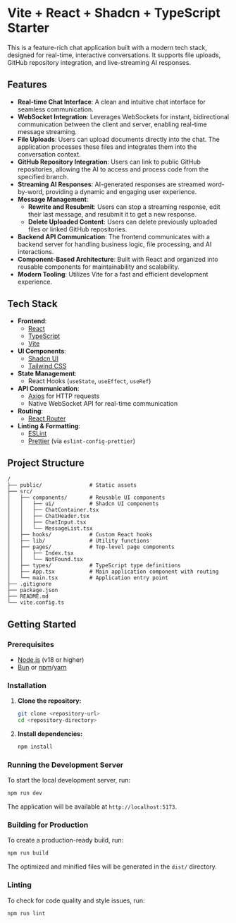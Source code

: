 # Vite + React + Shadcn + TypeScript Starter

This is a feature-rich chat application built with a modern tech stack, designed for real-time, interactive conversations. It supports file uploads, GitHub repository integration, and live-streaming AI responses.

## Features

- **Real-time Chat Interface**: A clean and intuitive chat interface for seamless communication.
- **WebSocket Integration**: Leverages WebSockets for instant, bidirectional communication between the client and server, enabling real-time message streaming.
- **File Uploads**: Users can upload documents directly into the chat. The application processes these files and integrates them into the conversation context.
- **GitHub Repository Integration**: Users can link to public GitHub repositories, allowing the AI to access and process code from the specified branch.
- **Streaming AI Responses**: AI-generated responses are streamed word-by-word, providing a dynamic and engaging user experience.
- **Message Management**:
  - **Rewrite and Resubmit**: Users can stop a streaming response, edit their last message, and resubmit it to get a new response.
  - **Delete Uploaded Content**: Users can delete previously uploaded files or linked GitHub repositories.
- **Backend API Communication**: The frontend communicates with a backend server for handling business logic, file processing, and AI interactions.
- **Component-Based Architecture**: Built with React and organized into reusable components for maintainability and scalability.
- **Modern Tooling**: Utilizes Vite for a fast and efficient development experience.

## Tech Stack

- **Frontend**:
  - [React](https://react.dev/)
  - [TypeScript](https://www.typescriptlang.org/)
  - [Vite](https://vitejs.dev/)
- **UI Components**:
  - [Shadcn UI](https://ui.shadcn.com/)
  - [Tailwind CSS](https://tailwindcss.com/)
- **State Management**:
  - React Hooks (`useState`, `useEffect`, `useRef`)
- **API Communication**:
  - [Axios](https://axios-http.com/) for HTTP requests
  - Native WebSocket API for real-time communication
- **Routing**:
  - [React Router](https://reactrouter.com/)
- **Linting & Formatting**:
  - [ESLint](https://eslint.org/)
  - [Prettier](https://prettier.io/) (via `eslint-config-prettier`)

## Project Structure

```
/
├── public/               # Static assets
├── src/
│   ├── components/       # Reusable UI components
│   │   ├── ui/           # Shadcn UI components
│   │   ├── ChatContainer.tsx
│   │   ├── ChatHeader.tsx
│   │   ├── ChatInput.tsx
│   │   └── MessageList.tsx
│   ├── hooks/            # Custom React hooks
│   ├── lib/              # Utility functions
│   ├── pages/            # Top-level page components
│   │   ├── Index.tsx
│   │   └── NotFound.tsx
│   ├── types/            # TypeScript type definitions
│   ├── App.tsx           # Main application component with routing
│   └── main.tsx          # Application entry point
├── .gitignore
├── package.json
├── README.md
└── vite.config.ts
```

## Getting Started

### Prerequisites

- [Node.js](https://nodejs.org/) (v18 or higher)
- [Bun](https://bun.sh/) or [npm](https://www.npmjs.com/)/[yarn](https://yarnpkg.com/)

### Installation

1.  **Clone the repository:**
    ```bash
    git clone <repository-url>
    cd <repository-directory>
    ```

2.  **Install dependencies:**
    ```bash
    npm install
    ```

### Running the Development Server

To start the local development server, run:

```bash
npm run dev
```

The application will be available at `http://localhost:5173`.

### Building for Production

To create a production-ready build, run:

```bash
npm run build
```

The optimized and minified files will be generated in the `dist/` directory.

### Linting

To check for code quality and style issues, run:

```bash
npm run lint
